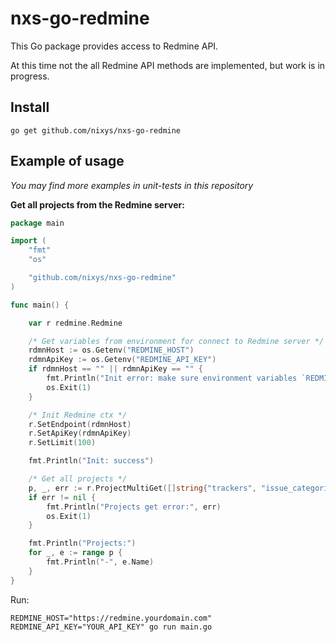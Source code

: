 # nxs-go-redmine

This Go package provides access to Redmine API.

At this time not the all Redmine API methods are implemented, but work is in progress.

## Install

```
go get github.com/nixys/nxs-go-redmine
```

## Example of usage

*You may find more examples in unit-tests in this repository*

**Get all projects from the Redmine server:**

```go
package main

import (
	"fmt"
	"os"

	"github.com/nixys/nxs-go-redmine"
)

func main() {

	var r redmine.Redmine

	/* Get variables from environment for connect to Redmine server */
	rdmnHost := os.Getenv("REDMINE_HOST")
	rdmnApiKey := os.Getenv("REDMINE_API_KEY")
	if rdmnHost == "" || rdmnApiKey == "" {
		fmt.Println("Init error: make sure environment variables `REDMINE_HOST` and `REDMINE_API_KEY` are defined")
		os.Exit(1)
	}

	/* Init Redmine ctx */
	r.SetEndpoint(rdmnHost)
	r.SetApiKey(rdmnApiKey)
	r.SetLimit(100)

	fmt.Println("Init: success")

	/* Get all projects */
	p, _, err := r.ProjectMultiGet([]string{"trackers", "issue_categories", "enabled_modules"})
	if err != nil {
		fmt.Println("Projects get error:", err)
		os.Exit(1)
	}

	fmt.Println("Projects:")
	for _, e := range p {
		fmt.Println("-", e.Name)
	}
}
```

Run:

```
REDMINE_HOST="https://redmine.yourdomain.com" REDMINE_API_KEY="YOUR_API_KEY" go run main.go
```
